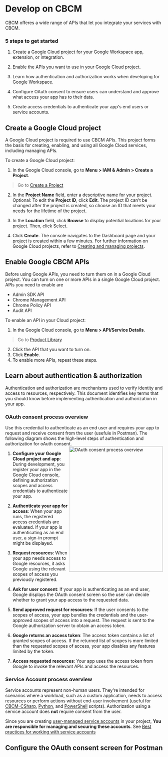 # Develop on CBCM
CBCM offeres a wide range of APIs that let you integrate your services with CBCM. 

### 5 steps to get started
1. Create a Google Cloud project for your Google Workspace app, extension, or integration.

2. Enable the APIs you want to use in your Google Cloud project.

3. Learn how authentication and authorization works when developing for Google Workspace.

4. Configure OAuth consent to ensure users can understand and approve what access your app has to their data.

5. Create access credentials to authenticate your app's end users or service accounts.

## Create a Google Cloud project
A Google Cloud project is required to use CBCM APIs. This project forms the basis for creating, enabling, and using all Google Cloud services, including managing APIs.

To create a Google Cloud project:

1. In the Google Cloud console, go to **Menu > IAM & Admin > Create a Project**.

> Go to [Create a Project](https://console.cloud.google.com/projectcreate)

2. In the **Project Name** field, enter a descriptive name for your project.
Optional: To edit the **Project ID**, click **Edit**. The project ID can't be changed after the project is created, so choose an ID that meets your needs for the lifetime of the project.

3. In the **Location** field, click **Browse** to display potential locations for your project. Then, click Select.

4. Click **Create**. The console navigates to the Dashboard page and your project is created within a few minutes.
For further information on Google Cloud projects, refer to [Creating and managing projects](https://cloud.google.com/resource-manager/docs/creating-managing-projects).

## Enable Google CBCM APIs
Before using Google APIs, you need to turn them on in a Google Cloud project. You can turn on one or more APIs in a single Google Cloud project. APIs you need to enable are
* Admin SDK API
* Chrome Management API
* Chrome Policy API
* Audit API

To enable an API in your Cloud project:

1. In the Google Cloud console, go to **Menu > API/Service Details**.
> Go to [Product Library](https://console.cloud.google.com/apis/dashboard?project=)

2. Click the API that you want to turn on.
3. Click **Enable**.
4. To enable more APIs, repeat these steps.

## Learn about authentication & authorization
Authentication and authorization are mechanisms used to verify identity and access to resources, respectively. This document identifies key terms that you should know before implementing authentication and authorization in your app.

### OAuth consent process overview
Use this credential to authenticate as an end user and requires your app to request and receive consent from the user (usefule in Postman).
The following diagram shows the high-level steps of authentication and authorization for oAuth consent.
<img align="right" width="300" height="400" alt="OAuth consent process overview" src="https://github.com/google/ChromeBrowserEnterprise/blob/main/docs/images/OAuthConsentProcess.svg">
1. **Configure your Google Cloud project and app**: During development, you register your app in the Google Cloud console, defining authorization scopes and access credentials to authenticate your app.

2. **Authenticate your app for access**: When your app runs, the registered access credentials are evaluated. If your app is authenticating as an end user, a sign-in prompt might be displayed.

3. **Request resources**: When your app needs access to Google resources, it asks Google using the relevant scopes of access you previously registered.

4. **Ask for user consent**: If your app is authenticating as an end user, Google displays the OAuth consent screen so the user can decide whether to grant your app access to the requested data.

5. **Send approved request for resources**: If the user consents to the scopes of access, your app bundles the credentials and the user-approved scopes of access into a request. The request is sent to the Google authorization server to obtain an access token.

6. **Google returns an access token**: The access token contains a list of granted scopes of access. If the returned list of scopes is more limited than the requested scopes of access, your app disables any features limited by the token.

7. **Access requested resources**: Your app uses the access token from Google to invoke the relevant APIs and access the resources.

### Service Account process overview
Service accounts represent non-human users. They're intended for scenarios where a workload, such as a custom application, needs to access resources or perform actions without end-user involvement (useful for [CBCM-CSharp](https://github.com/google/ChromeBrowserEnterprise/tree/main/dotnet), [Python](https://github.com/google/ChromeBrowserEnterprise/tree/main/Python), and [PowerShell](https://github.com/google/ChromeBrowserEnterprise/tree/main/ps/src/cbcm) scripts). Authorization using a service account does **not** require consent from the user.

Since you are creating [user-managed service accounts](https://cloud.google.com/iam/docs/service-accounts#user-managed-keys) in your project, **You are responsible for managing and securing these accounts**. See [Best practices for working with service accounts](https://cloud.google.com/iam/docs/best-practices-service-accounts)

## Configure the OAuth consent screen for Postman
